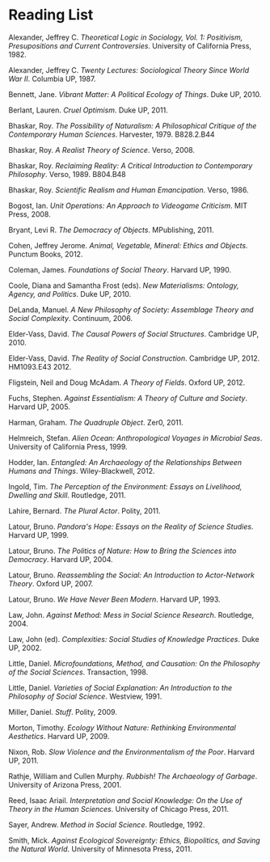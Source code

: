 Reading List
=

Alexander, Jeffrey C. *Theoretical Logic in Sociology, Vol. 1: Positivism, Presupositions and Current Controversies*. University of California Press, 1982.

Alexander, Jeffrey C. *Twenty Lectures: Sociological Theory Since World War II*. Columbia UP, 1987.

Bennett, Jane. *Vibrant Matter: A Political Ecology of Things*. Duke UP, 2010.

Berlant, Lauren. *Cruel Optimism*. Duke UP, 2011.

Bhaskar, Roy. *The Possibility of Naturalism: A Philosophical Critique of the Contemporary Human Sciences*. Harvester, 1979. B828.2.B44

Bhaskar, Roy. *A Realist Theory of Science*. Verso, 2008.

Bhaskar, Roy. *Reclaiming Reality: A Critical Introduction to Contemporary Philosophy*. Verso, 1989. B804.B48

Bhaskar, Roy. *Scientific Realism and Human Emancipation*. Verso, 1986.

Bogost, Ian. *Unit Operations: An Approach to Videogame Criticism*. MIT Press, 2008.

Bryant, Levi R. *The Democracy of Objects*. MPublishing, 2011.

Cohen, Jeffrey Jerome. *Animal, Vegetable, Mineral: Ethics and Objects*. Punctum Books, 2012.

Coleman, James. *Foundations of Social Theory*. Harvard UP, 1990.

Coole, Diana and Samantha Frost (eds). *New Materialisms: Ontology, Agency, and Politics*. Duke UP, 2010.

DeLanda, Manuel. *A New Philosophy of Society: Assemblage Theory and Social Complexity*. Continuum, 2006.

Elder-Vass, David. *The Causal Powers of Social Structures*. Cambridge UP, 2010. 

Elder-Vass, David. *The Reality of Social Construction*. Cambridge UP, 2012. HM1093.E43 2012.

Fligstein, Neil and Doug McAdam. *A Theory of Fields*. Oxford UP, 2012.

Fuchs, Stephen. *Against Essentialism: A Theory of Culture and Society*. Harvard UP, 2005.

Harman, Graham. *The Quadruple Object*. Zer0, 2011.

Helmreich, Stefan. *Alien Ocean: Anthropological Voyages in Microbial Seas*. University of California Press, 1999.

Hodder, Ian. *Entangled: An Archaeology of the Relationships Between Humans and Things*. Wiley-Blackwell, 2012.

Ingold, Tim. *The Perception of the Environment: Essays on Livelihood, Dwelling and Skill*. Routledge, 2011.

Lahire, Bernard. *The Plural Actor*. Polity, 2011.

Latour, Bruno. *Pandora's Hope: Essays on the Reality of Science Studies*. Harvard UP, 1999.

Latour, Bruno. *The Politics of Nature: How to Bring the Sciences into Democracy*. Harvard UP, 2004.

Latour, Bruno. *Reassembling the Social: An Introduction to Actor-Network Theory*. Oxford UP, 2007.

Latour, Bruno. *We Have Never Been Modern*. Harvard UP, 1993.

Law, John. *Against Method: Mess in Social Science Research*. Routledge, 2004. 

Law, John (ed). *Complexities: Social Studies of Knowledge Practices*. Duke UP, 2002.

Little, Daniel. *Microfoundations, Method, and Causation: On the Philosophy of the Social Sciences*. Transaction, 1998.

Little, Daniel. *Varieties of Social Explanation: An Introduction to the Philosophy of Social Science*. Westview, 1991.

Miller, Daniel. *Stuff*. Polity, 2009.

Morton, Timothy. *Ecology Without Nature: Rethinking Environmental Aesthetics*. Harvard UP, 2009.

Nixon, Rob. *Slow Violence and the Environmentalism of the Poor*. Harvard UP, 2011.

Rathje, William and Cullen Murphy. *Rubbish! The Archaeology of Garbage*. University of Arizona Press, 2001.

Reed, Isaac Ariail. *Interpretation and Social Knowledge: On the Use of Theory in the Human Sciences*. University of Chicago Press, 2011.

Sayer, Andrew. *Method in Social Science*. Routledge, 1992.

Smith, Mick. *Against Ecological Sovereignty: Ethics, Biopolitics, and Saving the Natural World*. University of Minnesota Press, 2011.